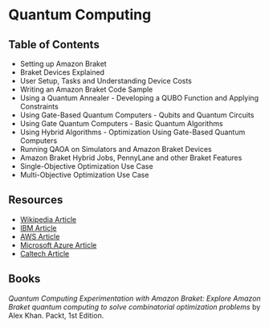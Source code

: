 # Quantum Computing

## Table of Contents

- Setting up Amazon Braket
- Braket Devices Explained
- User Setup, Tasks and Understanding Device Costs
- Writing an Amazon Braket Code Sample
- Using a Quantum Annealer - Developing a QUBO Function and Applying Constraints
- Using Gate-Based Quantum Computers - Qubits and Quantum Circuits
- Using Gate Quantum Computers - Basic Quantum Algorithms
- Using Hybrid Algorithms - Optimization Using Gate-Based Quantum Computers
- Running QAOA on Simulators and Amazon Braket Devices
- Amazon Braket Hybrid Jobs, PennyLane and other Braket Features
- Single-Objective Optimization Use Case
- Multi-Objective Optimization Use Case

## Resources

- [Wikipedia Article](https://en.wikipedia.org/wiki/Quantum_computing)
- [IBM Article](https://www.ibm.com/topics/quantum-computing)
- [AWS Article](https://aws.amazon.com/what-is/quantum-computing/)
- [Microsoft Azure Article](https://azure.microsoft.com/en-us/resources/cloud-computing-dictionary/what-is-quantum-computing)
- [Caltech Article](https://scienceexchange.caltech.edu/topics/quantum-science-explained/quantum-computing-computers)

## Books

_Quantum Computing Experimentation with Amazon Braket: Explore Amazon Braket quantum computing to solve combinatorial optimization problems_ by Alex Khan. Packt, 1st Edition.
